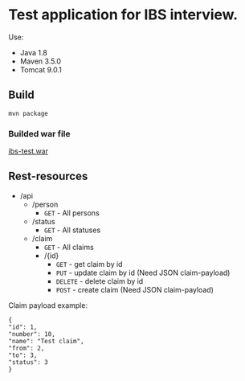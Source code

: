 # Test application for IBS interview.
Use:
- Java 1.8
- Maven 3.5.0
- Tomcat 9.0.1

## Build
```
mvn package
```

### Builded war file
[ibs-test.war](ibs-test.war)

## Rest-resources
- /api
  - /person
    - `GET` - All persons
  - /status
    - `GET` - All statuses
  - /claim
    - `GET` - All claims
    - /{id}
      - `GET` - get claim by id
      - `PUT` - update claim by id (Need JSON claim-payload)
      - `DELETE` - delete claim by id
      - `POST` - create claim (Need JSON claim-payload)

Claim payload example:
```
{
"id": 1,
"number": 10,
"name": "Test claim",
"from": 2,
"to": 3,
"status": 3
}
```
